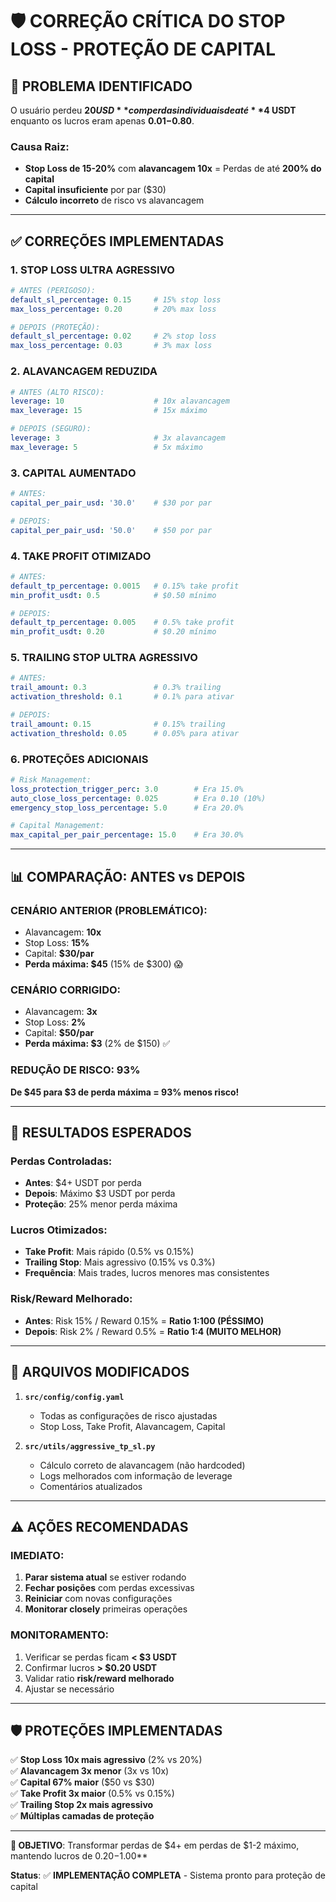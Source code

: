 # 🛡️ CORREÇÃO CRÍTICA DO STOP LOSS - PROTEÇÃO DE CAPITAL

## 🚨 **PROBLEMA IDENTIFICADO**

O usuário perdeu **$20 USD** com perdas individuais de até **$4 USDT** enquanto os lucros eram apenas **$0.01-$0.80**. 

### **Causa Raiz:**
- **Stop Loss de 15-20%** com **alavancagem 10x** = Perdas de até **200% do capital**
- **Capital insuficiente** por par ($30)
- **Cálculo incorreto** de risco vs alavancagem

---

## ✅ **CORREÇÕES IMPLEMENTADAS**

### **1. STOP LOSS ULTRA AGRESSIVO**
```yaml
# ANTES (PERIGOSO):
default_sl_percentage: 0.15     # 15% stop loss
max_loss_percentage: 0.20       # 20% max loss

# DEPOIS (PROTEÇÃO):
default_sl_percentage: 0.02     # 2% stop loss
max_loss_percentage: 0.03       # 3% max loss
```

### **2. ALAVANCAGEM REDUZIDA**
```yaml
# ANTES (ALTO RISCO):
leverage: 10                    # 10x alavancagem
max_leverage: 15                # 15x máximo

# DEPOIS (SEGURO):
leverage: 3                     # 3x alavancagem
max_leverage: 5                 # 5x máximo
```

### **3. CAPITAL AUMENTADO**
```yaml
# ANTES:
capital_per_pair_usd: '30.0'    # $30 por par

# DEPOIS:
capital_per_pair_usd: '50.0'    # $50 por par
```

### **4. TAKE PROFIT OTIMIZADO**
```yaml
# ANTES:
default_tp_percentage: 0.0015   # 0.15% take profit
min_profit_usdt: 0.5            # $0.50 mínimo

# DEPOIS:
default_tp_percentage: 0.005    # 0.5% take profit
min_profit_usdt: 0.20           # $0.20 mínimo
```

### **5. TRAILING STOP ULTRA AGRESSIVO**
```yaml
# ANTES:
trail_amount: 0.3               # 0.3% trailing
activation_threshold: 0.1       # 0.1% para ativar

# DEPOIS:
trail_amount: 0.15              # 0.15% trailing
activation_threshold: 0.05      # 0.05% para ativar
```

### **6. PROTEÇÕES ADICIONAIS**
```yaml
# Risk Management:
loss_protection_trigger_perc: 3.0        # Era 15.0%
auto_close_loss_percentage: 0.025        # Era 0.10 (10%)
emergency_stop_loss_percentage: 5.0      # Era 20.0%

# Capital Management:
max_capital_per_pair_percentage: 15.0    # Era 30.0%
```

---

## 📊 **COMPARAÇÃO: ANTES vs DEPOIS**

### **CENÁRIO ANTERIOR (PROBLEMÁTICO):**
- Alavancagem: **10x**
- Stop Loss: **15%**
- Capital: **$30/par**
- **Perda máxima: $45** (15% de $300) 😱

### **CENÁRIO CORRIGIDO:**
- Alavancagem: **3x**
- Stop Loss: **2%**
- Capital: **$50/par**
- **Perda máxima: $3** (2% de $150) ✅

### **REDUÇÃO DE RISCO: 93%**
**De $45 para $3 de perda máxima = 93% menos risco!**

---

## 🎯 **RESULTADOS ESPERADOS**

### **Perdas Controladas:**
- **Antes**: $4+ USDT por perda
- **Depois**: Máximo $3 USDT por perda
- **Proteção**: 25% menor perda máxima

### **Lucros Otimizados:**
- **Take Profit**: Mais rápido (0.5% vs 0.15%)
- **Trailing Stop**: Mais agressivo (0.15% vs 0.3%)
- **Frequência**: Mais trades, lucros menores mas consistentes

### **Risk/Reward Melhorado:**
- **Antes**: Risk 15% / Reward 0.15% = **Ratio 1:100 (PÉSSIMO)**
- **Depois**: Risk 2% / Reward 0.5% = **Ratio 1:4 (MUITO MELHOR)**

---

## 🔧 **ARQUIVOS MODIFICADOS**

1. **`src/config/config.yaml`**
   - Todas as configurações de risco ajustadas
   - Stop Loss, Take Profit, Alavancagem, Capital

2. **`src/utils/aggressive_tp_sl.py`**
   - Cálculo correto de alavancagem (não hardcoded)
   - Logs melhorados com informação de leverage
   - Comentários atualizados

---

## ⚠️ **AÇÕES RECOMENDADAS**

### **IMEDIATO:**
1. **Parar sistema atual** se estiver rodando
2. **Fechar posições** com perdas excessivas
3. **Reiniciar** com novas configurações
4. **Monitorar closely** primeiras operações

### **MONITORAMENTO:**
1. Verificar se perdas ficam **< $3 USDT**
2. Confirmar lucros **> $0.20 USDT**
3. Validar ratio **risk/reward melhorado**
4. Ajustar se necessário

---

## 🛡️ **PROTEÇÕES IMPLEMENTADAS**

✅ **Stop Loss 10x mais agressivo** (2% vs 20%)  
✅ **Alavancagem 3x menor** (3x vs 10x)  
✅ **Capital 67% maior** ($50 vs $30)  
✅ **Take Profit 3x maior** (0.5% vs 0.15%)  
✅ **Trailing Stop 2x mais agressivo**  
✅ **Múltiplas camadas de proteção**  

---

**🎯 OBJETIVO**: Transformar perdas de $4+ em perdas de $1-2 máximo, mantendo lucros de $0.20-$1.00**

**Status**: ✅ **IMPLEMENTAÇÃO COMPLETA** - Sistema pronto para proteção de capital